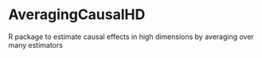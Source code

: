 # AveragingCausalHD
R package to estimate causal effects in high dimensions by averaging over many estimators
